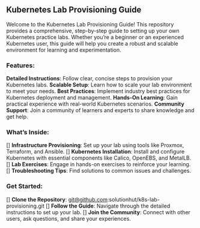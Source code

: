 ## Kubernetes Lab Provisioning Guide

Welcome to the Kubernetes Lab Provisioning Guide! This repository provides a comprehensive, step-by-step guide to setting up your own Kubernetes practice labs. Whether you’re a beginner or an experienced Kubernetes user, this guide will help you create a robust and scalable environment for learning and experimentation.

### Features:

<strong>Detailed Instructions</strong>: Follow clear, concise steps to provision your Kubernetes labs.
<strong>Scalable Setup</strong>: Learn how to scale your lab environment to meet your needs.
<strong>Best Practices</strong>: Implement industry best practices for Kubernetes deployment and management.
<strong>Hands-On Learning</strong>: Gain practical experience with real-world Kubernetes scenarios.
<strong>Community Support</strong>: Join a community of learners and experts to share knowledge and get help.


### What’s Inside:
[] <strong>Infrastructure Provisioning</strong>: Set up your lab using tools like Proxmox, Terraform, and Ansible.
[] <strong>Kubernetes Installation</strong>: Install and configure Kubernetes with essential components like Calico, OpenEBS, and MetalLB.
[] <strong>Lab Exercises</strong>: Engage in hands-on exercises to reinforce your learning.
[] <strong>Troubleshooting Tips</strong>: Find solutions to common issues and challenges.

### Get Started:
[] <strong>Clone the Repository</strong>: git@github.com:solutionhut/k8s-lab-provisioning.git
[] <strong>Follow the Guide</strong>: Navigate through the detailed instructions to set up your lab.
[] <strong>Join the Community</strong>: Connect with other users, ask questions, and share your experiences.
